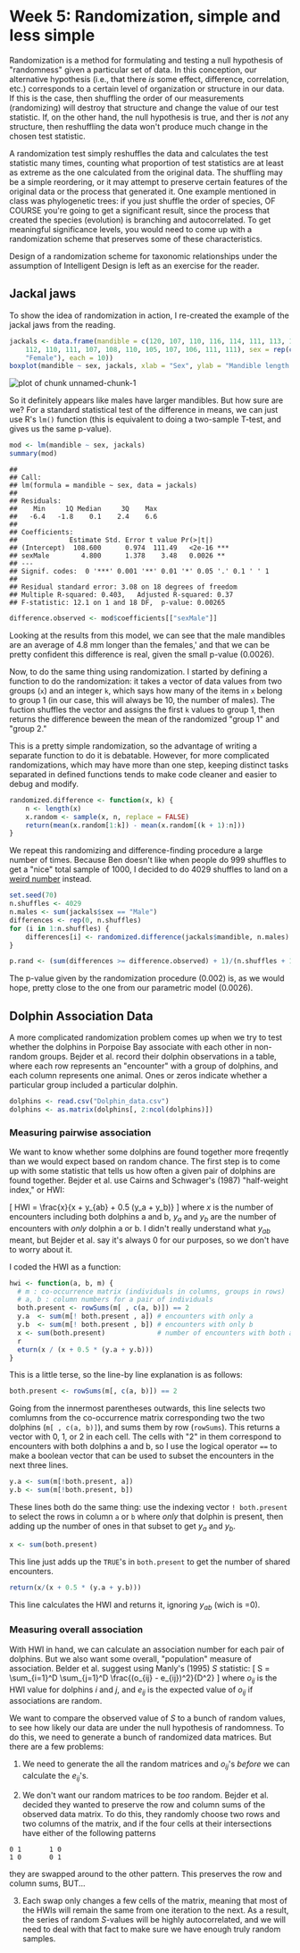 Week 5: Randomization, simple and less simple
========================================================

Randomization is a method for formulating and testing a null hypothesis of "randomness" given a particular set of data.  In this conception, our alternative hypothesis (i.e., that there *is* some effect, difference, correlation, etc.) corresponds to a certain level of organization or structure in our data.  If this is the case, then shuffling the order of our measurements (randomizing) will destroy that structure and change the value of our test statistic.  If, on the other hand, the null hypothesis is true, and ther is *not* any structure, then reshuffling the data won't produce much change in the chosen test statistic.

A randomization test simply reshuffles the data and calculates the test statistic many times, counting what proportion of test statistics are at least as extreme as the one calculated from the original data.  The shuffling may be a simple reordering, or it may attempt to preserve certain features of the original data or the process that generated it.  One example mentioned in class was phylogenetic trees: if you just shuffle the order of species, OF COURSE you're going to get a significant result, since the process that created the species (evolution) is branching and autocorrelated.  To get meaningful significance levels, you would need to come up with a randomization scheme that preserves some of these characteristics.

Design of a randomization scheme for taxonomic relationships under the assumption of Intelligent Design is left as an exercise for the reader.


Jackal jaws
-------------
To show the idea of randomization in action, I re-created the example of the jackal jaws from the reading.

```r
jackals <- data.frame(mandible = c(120, 107, 110, 116, 114, 111, 113, 117, 114, 
    112, 110, 111, 107, 108, 110, 105, 107, 106, 111, 111), sex = rep(c("Male", 
    "Female"), each = 10))
boxplot(mandible ~ sex, jackals, xlab = "Sex", ylab = "Mandible length (mm)")
```

![plot of chunk unnamed-chunk-1](figure/unnamed-chunk-1.png) 

So it definitely appears like males have larger mandibles.  But how sure are we?  For a standard statistical test of the difference in means, we can just use R's `lm()` function (this is equivalent to doing a two-sample T-test, and gives us the same p-value).

```r
mod <- lm(mandible ~ sex, jackals)
summary(mod)
```

```
## 
## Call:
## lm(formula = mandible ~ sex, data = jackals)
## 
## Residuals:
##    Min     1Q Median     3Q    Max 
##   -6.4   -1.8    0.1    2.4    6.6 
## 
## Coefficients:
##             Estimate Std. Error t value Pr(>|t|)    
## (Intercept)  108.600      0.974  111.49   <2e-16 ***
## sexMale        4.800      1.378    3.48   0.0026 ** 
## ---
## Signif. codes:  0 '***' 0.001 '**' 0.01 '*' 0.05 '.' 0.1 ' ' 1 
## 
## Residual standard error: 3.08 on 18 degrees of freedom
## Multiple R-squared: 0.403,	Adjusted R-squared: 0.37 
## F-statistic: 12.1 on 1 and 18 DF,  p-value: 0.00265
```

```r
difference.observed <- mod$coefficients[["sexMale"]]
```

Looking at the results from this model, we can see that the male mandibles are
an average of 4.8 mm longer than the females,' and that we can be pretty confident this difference is real, given the small p-value (0.0026).

Now, to do the same thing using randomization.  I started by defining a function to do the randomization: it takes a vector of data values from two groups (`x`) and an integer `k`, which says how many of the items in `x` belong to group 1 (in our case, this will always be 10, the number of males).  The fuction shuffles the vector and assigns the first `k` values to group 1, then returns the difference beween the mean of the randomized "group 1" and "group 2."

This is a pretty simple randomization, so the advantage of writing a separate function to do it is debatable.  However, for more complicated randomizations, which may have more than one step, keeping distinct tasks separated in defined functions tends to make code cleaner and easier to debug and modify.

```r
randomized.difference <- function(x, k) {
    n <- length(x)
    x.random <- sample(x, n, replace = FALSE)
    return(mean(x.random[1:k]) - mean(x.random[(k + 1):n]))
}
```


We repeat this randomizing and difference-finding procedure a large number of times.  Because Ben doesn't like when people do 999 shuffles to get a "nice" total sample of 1000, I decided to do 4029 shuffles to land on a [weird number](http://en.wikipedia.org/wiki/Weird_number) instead.

```r
set.seed(70)
n.shuffles <- 4029
n.males <- sum(jackals$sex == "Male")
differences <- rep(0, n.shuffles)
for (i in 1:n.shuffles) {
    differences[i] <- randomized.difference(jackals$mandible, n.males)
}

p.rand <- (sum(differences >= difference.observed) + 1)/(n.shuffles + 1)
```

The p-value given by the randomization procedure (0.002) is, as we would hope, pretty close to the one from our parametric model (0.0026).

Dolphin Association Data
------------------------
A more complicated randomization problem comes up when we try to test whether the dolphins in Porpoise Bay associate with each other in non-random groups.  Bejder et al. record their dolphin observations in a table, where each row represents an "encounter" with a group of dolphins, and each column represents one animal.  Ones or zeros indicate whether a particular group included a particular dolphin.


```r
dolphins <- read.csv("Dolphin_data.csv")
dolphins <- as.matrix(dolphins[, 2:ncol(dolphins)])
```


### Measuring pairwise association

We want to know whether some dolphins are found together more freqently than we would expect based on random chance.  The first step is to come up with some statistic that tells us how often a given pair of dolphins are found together.  Bejder et al. use Cairns and Schwager's (1987) "half-weight index," or HWI:

\[
HWI = \frac{x}{x + y_{ab} + 0.5 (y_a + y_b)}
\]
where $x$ is the number of encounters including both dolphins a and b, $y_a$ and $y_b$ are the number of encounters with *only* dolphin a or b.  I didn't really understand what $y_{ab}$ meant, but Bejder et al. say it's always 0 for our purposes, so we don't have to worry about it.

I coded the HWI as a function:


```r
hwi <- function(a, b, m) {
  # m : co-occurrence matrix (individuals in columns, groups in rows)
  # a, b : column numbers for a pair of individuals
  both.present <- rowSums(m[ , c(a, b)]) == 2
  y.a  <- sum(m[! both.present , a]) # encounters with only a
  y.b  <- sum(m[! both.present , b]) # encounters with only b
  x <- sum(both.present)             # number of encounters with both a and b
  r
  eturn(x / (x + 0.5 * (y.a + y.b)))
}
```

This is a little terse, so the line-by line explanation is as follows:


```r
both.present <- rowSums(m[, c(a, b)]) == 2
```


Going from the innermost parentheses outwards, this line selects two comlumns from the co-occurrence matrix corresponding two the two dolphins (`m[ , c(a, b)]`), and sums them by row (`rowSums`).  This returns a vector with 0, 1, or 2 in each cell.  The cells with "2" in them correspond to encounters with both dolphins a and b, so I use the logical operator `==` to make a boolean vector that can be used to subset the encounters in the next three lines.


```r
y.a <- sum(m[!both.present, a])
y.b <- sum(m[!both.present, b])
```


These lines both do the same thing: use the indexing vector `! both.present` to select the rows in column `a` or `b` where *only* that dolphin is present, then adding up the number of ones in that subset to get $y_a$ and $y_b$.


```r
x <- sum(both.present)
```

This line just adds up the `TRUE`'s in `both.present` to get the number of shared encounters.

```r
return(x/(x + 0.5 * (y.a + y.b)))
```

This line calculates the HWI and returns it, ignoring $y_{ab}$ (wich is =0).

### Measuring overall association
With HWI in hand, we can calculate an association number for each pair of dolphins.  But we also want some overall, "population" measure of association. Belder et al. suggest using Manly's (1995) $S$ statistic:
\[
S = \sum_{i=1}^D \sum_{j=1}^D \frac{(o_{ij} - e_{ij})^2}{D^2}
\]
where $o_{ij}$ is the HWI value for dolphins $i$ and $j$, and $e_{ij}$ is the expected value of $o_{ij}$ if associations are random.

We want to compare the observed value of $S$ to a bunch of random values, to see how likely our data are under the null hypothesis of randomness.  To do this, we need to generate a bunch of randomized data matrices. But there are a few problems:

1. We need to generate the all the random matrices and $o_{ij}$'s *before* we can calculate the $e_{ij}$'s.

2. We don't want our random matrices to be *too* random.  Bejder et al. decided they wanted to preserve the row and column sums of the observed data matrix.  To do this, they randomly choose two rows and two columns of the matrix, and if the four cells at their intersections have either of the following patterns
```
0 1       1 0
1 0       0 1
```
they are swapped around to the other pattern.  This preserves the row and column sums, BUT...

3. Each swap only changes a few cells of the matrix, meaning that most of the HWIs will remain the same from one iteration to the next.  As a result, the series of random $S$-values will be highly autocorrelated, and we will need to deal with that fact to make sure we have enough truly random samples.
